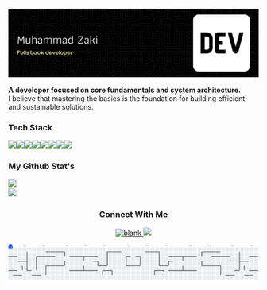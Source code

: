 ![banner](assets/banner-1.png)

**A developer focused on core fundamentals and system architecture.**  
I believe that mastering the basics is the foundation for building efficient and sustainable solutions.
  
###  Tech Stack  
<img src="https://img.shields.io/badge/HTML5-E34F26?style=for-the-badge&logo=html5&logoColor=white" /><img src="https://img.shields.io/badge/PHP-777BB4?style=for-the-badge&logo=php&logoColor=white" /><img src="https://img.shields.io/badge/Laravel-FF2D20?style=for-the-badge&logo=laravel&logoColor=white" /><img src="https://img.shields.io/badge/Codeigniter-EF4223?style=for-the-badge&logo=codeigniter&logoColor=white" /><img src="https://img.shields.io/badge/Python-FFD43B?style=for-the-badge&logo=python&logoColor=blue" /><img src="https://img.shields.io/badge/JavaScript-323330?style=for-the-badge&logo=javascript&logoColor=F7DF1E" /><img src="https://img.shields.io/badge/next%20js-000000?style=for-the-badge&logo=nextdotjs&logoColor=white" /><img src="https://img.shields.io/badge/Flutter-02569B?style=for-the-badge&logo=flutter&logoColor=white" />


### My Github Stat's
<!-- ![Zaki's GitHub stats](https://github-readme-stats.vercel.app/api?username=muhammadzaki00&show_icons=true&theme=dark) -->

![](https://github-readme-stats.vercel.app/api?username=muhammadzaki00&theme=react&hide_border=false&include_all_commits=false&count_private=false)<br/>
![](https://nirzak-streak-stats.vercel.app/?user=muhammadzaki00&theme=react&hide_border=false)<br/>

<h3 align="center" >
 Connect With Me
<!-- [![Instagram](https://skillicons.dev/icons?i=instagram&theme=dark)](https://instagram.com/mzaki_amanullah) [![linkedin](https://skillicons.dev/icons?i=linkedin&theme=dark)](https://www.linkedin.com/in/muhammad-zaki-56608230b/) -->
</h3>

<p align="center">
  <a href="https://instagram.com/mzaki_amanullah">
    <img src="https://skillicons.dev/icons?i=instagram&theme=dark" alt="blank"/>
  </a>
  <a href="https://www.linkedin.com/in/muhammad-zaki-56608230b/">
    <img src="https://skillicons.dev/icons?i=linkedin&theme=dark"/>
  </a>
</p>

<picture>
  <source media="(prefers-color-scheme: dark)" srcset="https://raw.githubusercontent.com/muhammadzaki00/muhammadzaki00/output/pacman-contribution-graph-dark.svg">
  <source media="(prefers-color-scheme: light)" srcset="https://raw.githubusercontent.com/muhammadzaki00/muhammadzaki00/output/pacman-contribution-graph.svg">
  <img alt="pacman contribution graph" src="https://raw.githubusercontent.com/muhammadzaki00/muhammadzaki00/output/pacman-contribution-graph.svg">
</picture>